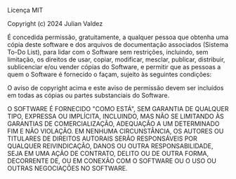 Licença MIT

Copyright (c) 2024 Julian Valdez

É concedida permissão, gratuitamente, a qualquer pessoa que obtenha uma cópia
deste software e dos arquivos de documentação associados (Sistema To-Do List), para lidar
com o Software sem restrições, incluindo, sem limitação, os direitos
de usar, copiar, modificar, mesclar, publicar, distribuir, sublicenciar e/ou vender
cópias do Software, e permitir que as pessoas a quem o Software é
fornecido o façam, sujeito às seguintes condições:

O aviso de copyright acima e este aviso de permissão devem ser incluídos em todas
as cópias ou partes substanciais do Software.

O SOFTWARE É FORNECIDO "COMO ESTÁ", SEM GARANTIA DE QUALQUER TIPO, EXPRESSA OU
IMPLÍCITA, INCLUINDO, MAS NÃO SE LIMITANDO ÀS GARANTIAS DE COMERCIALIZAÇÃO,
ADEQUAÇÃO A UM DETERMINADO FIM E NÃO VIOLAÇÃO. EM NENHUMA CIRCUNSTÂNCIA, OS
AUTORES OU TITULARES DE DIREITOS AUTORAIS SERÃO RESPONSÁVEIS POR QUALQUER REIVINDICAÇÃO,
DANOS OU OUTRA RESPONSABILIDADE, SEJA EM UMA AÇÃO DE CONTRATO, DELITO OU DE OUTRA FORMA,
DECORRENTE DE, OU EM CONEXÃO COM O SOFTWARE OU O USO OU OUTRAS NEGOCIAÇÕES NO
SOFTWARE.